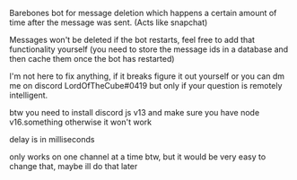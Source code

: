 Barebones bot for message deletion which happens a certain amount of time after the message was sent. (Acts like snapchat)

Messages won't be deleted if the bot restarts, feel free to add that functionality yourself (you need to store the message ids in a database and then cache them once the bot has restarted)

I'm not here to fix anything, if it breaks figure it out yourself or you can dm me on discord LordOfTheCube#0419 but only if your question is remotely intelligent.

btw you need to install discord js v13 and make sure you have node v16.something otherwise it won't work

delay is in milliseconds

only works on one channel at a time btw, but it would be very easy to change that, maybe ill do that later
